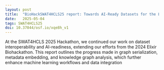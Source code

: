 ```yaml
---
layout: post
title:  "BioHackSWAT4HCLS25 report: Towards AI-Ready Datasets for the Life Sciences"
date:   2025-05-04
tags: SWAT4HCLS25
doi: 10.37044/osf.io/xqe8h_v1
---
```


At the SWAT4HCLS 2025 Hackathon, we continued our work on dataset interoperability and AI-readiness, extending our
efforts from the 2024 Elixir Biohackathon. This report outlines the progress made in graph serialization, metadata
embedding, and knowledge graph analysis, which further enhance machine learning workflows and data integration
